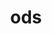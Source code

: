 ---
category: 3-letters
denotation: null
name: ods
reference_link: https://www.etymonline.com/word/ods
root_language: null
root_name: null
title: ods
type: free
word_sums:
- respelling: ods
  sum: 'Ods + '
---